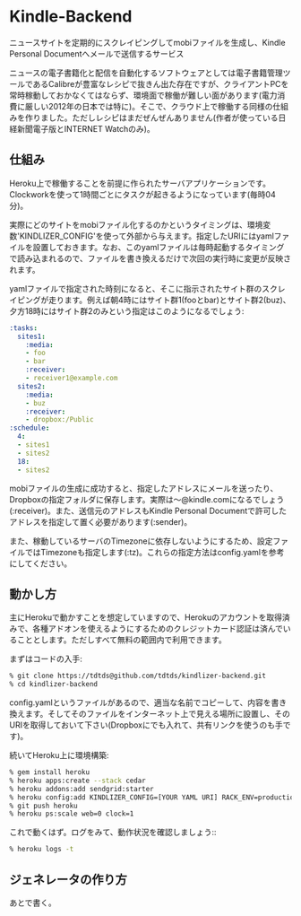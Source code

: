 # Kindle-Backend
ニュースサイトを定期的にスクレイピングしてmobiファイルを生成し、Kindle Personal Documentへメールで送信するサービス

ニュースの電子書籍化と配信を自動化するソフトウェアとしては電子書籍管理ツールであるCalibreが豊富なレシピで抜きん出た存在ですが、クライアントPCを常時稼動しておかなくてはならず、環境面で稼働が難しい面があります(電力消費に厳しい2012年の日本では特に)。そこで、クラウド上で稼働する同様の仕組みを作りました。ただしレシピはまだぜんぜんありません(作者が使っている日経新聞電子版とINTERNET Watchのみ)。

## 仕組み
Heroku上で稼働することを前提に作られたサーバアプリケーションです。Clockworkを使って1時間ごとにタスクが起きるようになっています(毎時04分)。

実際にどのサイトをmobiファイル化するのかというタイミングは、環境変数'KINDLIZER_CONFIG'を使って外部から与えます。指定したURIにはyamlファイルを設置しておきます。なお、このyamlファイルは毎時起動するタイミングで読み込まれるので、ファイルを書き換えるだけで次回の実行時に変更が反映されます。

yamlファイルで指定された時刻になると、そこに指示されたサイト群のスクレイピングが走ります。例えば朝4時にはサイト群1(fooとbar)とサイト群2(buz)、夕方18時にはサイト群2のみという指定はこのようになるでしょう:

```yaml
:tasks:
  sites1:
    :media:
    - foo
    - bar
    :receiver:
    - receiver1@example.com
  sites2:
    :media:
    - buz
    :receiver:
    - dropbox:/Public
:schedule:
  4:
  - sites1
  - sites2
  18:
  - sites2
```

mobiファイルの生成に成功すると、指定したアドレスにメールを送ったり、Dropboxの指定フォルダに保存します。実際は〜@kindle.comになるでしょう(:receiver)。また、送信元のアドレスもKindle Personal Documentで許可したアドレスを指定して置く必要があります(:sender)。

また、稼動しているサーバのTimezoneに依存しないようにするため、設定ファイルではTimezoneも指定します(:tz)。これらの指定方法はconfig.yamlを参考にしてください。

## 動かし方
主にHerokuで動かすことを想定していますので、Herokuのアカウントを取得済みで、各種アドオンを使えるようにするためのクレジットカード認証は済んでいることとします。ただしすべて無料の範囲内で利用できます。

まずはコードの入手:

```sh
% git clone https://tdtds@github.com/tdtds/kindlizer-backend.git
% cd kindlizer-backend
```

config.yamlというファイルがあるので、適当な名前でコピーして、内容を書き換えます。そしてそのファイルをインターネット上で見える場所に設置し、そのURIを取得しておいて下さい(Dropboxにでも入れて、共有リンクを使うのも手です)。

続いてHeroku上に環境構築:

```sh
% gem install heroku
% heroku apps:create --stack cedar
% heroku addons:add sendgrid:starter
% heroku config:add KINDLIZER_CONFIG=[YOUR YAML URI] RACK_ENV=production
% git push heroku
% heroku ps:scale web=0 clock=1
```

これで動くはず。ログをみて、動作状況を確認しましょう::

```sh
% heroku logs -t
```

## ジェネレータの作り方
あとで書く。
